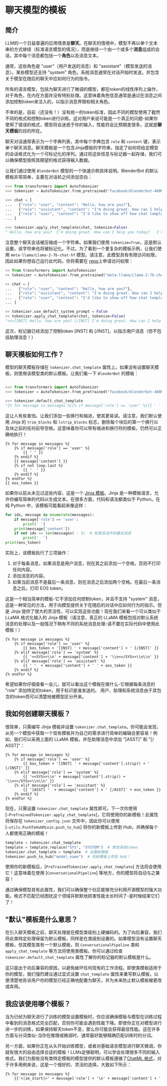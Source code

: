 <!--
版权所有2023 HuggingFace团队。保留所有权利。

根据Apache许可证，第2版（“许可证”），除非符合License中规定的条件，否则不得使用此文件。
你可以在下面的链接中获取许可证的副本

http://www.apache.org/licenses/LICENSE-2.0

除非适用法律要求或书面同意，根据许可证分发的软件是基于“原样”的，没有任何形式的担保或条件。
在License下分发。特定语言的文件和限制。

⚠️请注意，此文件是Markdown格式，但包含了我们的文档生成器（类似MDX）的特定语法，你的Markdown查看器可能无法正确渲染该语法。

-->

# 聊天模型的模板

## 简介

LLM的一个日益普遍的应用情景是**聊天**。在聊天的情境中，模型不再以单个文本串的方式继续（标准语言模型的情况），而是继续一个由一个或多个**消息**组成的会话，其中每个消息都包括一个**角色**以及消息文本。

通常，这些角色是 "user"（用户发送的消息）和 "assistant"（模型发送的消息）。某些模型还支持 "system" 角色。系统消息通常在对话开始时发送，并包含关于模型在随后的聊天中应如何行为的指令。

所有的语言模型，包括为聊天进行了微调的模型，都在token的线性序列上操作，对于角色，在内在方面并没有特别处理。这意味着角色信息通常是通过在消息之间添加控制token来注入的，以指示消息界限和相关角色。

不幸的是，目前（还没有！）没有统一的token标准，因此不同的模型使用了截然不同的格式和控制token进行训练。这对用户来说可能是一个真正的问题-如果你使用了错误的格式，模型将会迷惑于你的输入，性能将会比预期差很多。这就是**聊天模板**的目的所在。

聊天对话通常表示为一个字典列表，其中每个字典包含 `role` 和 `content` 键，表示单个聊天消息。聊天模板是一个包含Jinja模板的字符串，指定了如何将给定模型的会话格式化为一个可标记化的序列。通过将这些信息与标记器一起存储，我们可以确保模型按照其期望的格式获得输入数据。

让我们通过使用 `BlenderBot` 模型的一个快速示例具体说明。BlenderBot 的默认模板非常简单，主要在对话轮之间添加空白：

```python
>>> from transformers import AutoTokenizer
>>> tokenizer = AutoTokenizer.from_pretrained("facebook/blenderbot-400M-distill")

>>> chat = [
...   {"role": "user", "content": "Hello, how are you?"},
...   {"role": "assistant", "content": "I'm doing great. How can I help you today?"},
...   {"role": "user", "content": "I'd like to show off how chat templating works!"},
... ]

>>> tokenizer.apply_chat_template(chat, tokenize=False)
" Hello, how are you?  I'm doing great. How can I help you today?   I'd like to show off how chat templating works!</s>"
```

注意整个聊天会话被压缩成一个字符串。如果我们使用 `tokenize=True`，这是默认设置，该字符串也将被标记化。不过，为了看到一个更复杂的模板示例，让我们使用 `meta-llama/Llama-2-7b-chat-hf` 模型。请注意，此模型具有有限访问权限，因此如果你想自己运行此代码，你将需要在 [repo](https://huggingface.co/meta-llama/Llama-2-7b-chat-hf)上申请访问权限：

```python
>> from transformers import AutoTokenizer
>> tokenizer = AutoTokenizer.from_pretrained("meta-llama/Llama-2-7b-chat-hf")

>> chat = [
...   {"role": "user", "content": "Hello, how are you?"},
...   {"role": "assistant", "content": "I'm doing great. How can I help you today?"},
...   {"role": "user", "content": "I'd like to show off how chat templating works!"},
... ]

>> tokenizer.use_default_system_prompt = False
>> tokenizer.apply_chat_template(chat, tokenize=False)
"<s>[INST] Hello, how are you? [/INST] I'm doing great. How can I help you today? </s><s>[INST] I'd like to show off how chat templating works! [/INST]"
```

这次，标记器已经添加了控制token [INST] 和 [/INST]，以指示用户消息（但不包括助理消息！）

## 聊天模板如何工作？

模型的聊天模板存储在 `tokenizer.chat_template` 属性上。如果没有设置聊天模板，则使用该模型类的默认模板。让我们看一下 `BlenderBot` 的模板：

```python

>>> from transformers import AutoTokenizer
>>> tokenizer = AutoTokenizer.from_pretrained("facebook/blenderbot-400M-distill")

>>> tokenizer.default_chat_template
"{% for message in messages %}{% if message['role'] == 'user' %}{{ ' ' }}{% endif %}{{ message['content'] }}{% if not loop.last %}{{ '  ' }}{% endif %}{% endfor %}{{ eos_token }}"
```

这让人有些害怕。让我们添加一些换行和缩进，使其更易读。请注意，我们默认使用 Jinja 的 `trim_blocks` 和 `lstrip_blocks` 标志，删除每个块后的第一个换行以及块之前的任何前导空格。这意味着你可以带有缩进和换行符的模板，仍然可以正确地执行！

```
{% for message in messages %}
    {% if message['role'] == 'user' %}
        {{ ' ' }}
    {% endif %}
    {{ message['content'] }}
    {% if not loop.last %}
        {{ '  ' }}
    {% endif %}
{% endfor %}
{{ eos_token }}
```

如果你以前从未见过这些内容，这是一个 [Jinja 模板](https://jinja.palletsprojects.com/en/3.1.x/templates/)。Jinja 是一种模板语言，允许你编写简单的代码以生成文本。在很多方面，代码和语法都类似于 Python。在纯 Python 中，该模板可能看起来像这样：

```python
for idx, message in enumerate(messages):
    if message['role'] == 'user':
        print(' ')
    print(message['content'])
    if not idx == len(messages) - 1:  # 检查会话中的最后消息
        print('  ')
print(eos_token)
```

实际上，该模板执行了三项操作：

1. 对于每条消息，如果消息是用户消息，则在其之前添加一个空格，否则不打印任何内容。
2. 添加消息的内容。
3. 如果当前消息不是最后一条消息，则在消息之后添加两个空格。在最后一条消息之后，打印 EOS token。

这是一个相当简单的模板-它不添加任何控制token，并且不支持 "system" 消息，这是一种常见的方法，用于向模型提供关于在随后的对话中应如何行为的指示。但是 Jinja 提供了很大的灵活性，可以实现这些功能！现在我们来看一个可以类似于 LLaMA 格式化输入的 Jinja 模板（请注意，真正的 LLaMA 模板包括对默认系统消息的处理以及一般情况下稍有不同的系统消息处理-请不要在实际代码中使用此模板！）

```
{% for message in messages %}
    {% if message['role'] == 'user' %}
        {{ bos_token + '[INST] ' + message['content'] + ' [/INST]' }}
    {% elif message['role'] == 'system' %}
        {{ '<<SYS>>\\n' + message['content'] + '\\n<</SYS>>\\n\\n' }}
    {% elif message['role'] == 'assistant' %}
        {{ ' '  + message['content'] + ' ' + eos_token }}
    {% endif %}
{% endfor %}
```

希望如果你仔细查看一会儿，就可以看出这个模板在做什么-它根据每条消息的 "role" 添加特定的token，用于标识是谁发送的。 用户、助理和系统消息由于其包含的token而可以清楚地被模型区分开来。

## 我如何创建聊天模板？

很简单，只需编写 Jinja 模板并设置 `tokenizer.chat_template`。你可能会发现，从另一个模型中获取一个现有模板并为自己的需求进行简单的编辑会更容易！例如，我们可以采用上面的 LLaMA 模板，并在助理消息中添加 "[ASST]" 和 "[/ ASST]"：

```
{% for message in messages %}
    {% if message['role'] == 'user' %}
        {{ bos_token + '[INST] ' + message['content'].strip() + ' [/INST]' }}
    {% elif message['role'] == 'system' %}
        {{ '<<SYS>>\\n' + message['content'].strip() + '\\n<</SYS>>\\n\\n' }}
    {% elif message['role'] == 'assistant' %}
        {{ '[ASST] '  + message['content'] + ' [/ASST]' + eos_token }}
    {% endif %}
{% endfor %}
```

现在，只需设置 `tokenizer.chat_template` 属性即可。下一次你使用 [`~PreTrainedTokenizer.apply_chat_template`]，它将使用你的新模板！此属性将保存在 `tokenizer_config.json` 文件中，因此你可以使用 [`~utils.PushToHubMixin.push_to_hub`] 将你的新模板上传到 Hub，并确保每个人都使用正确的模板！

```python
template = tokenizer.chat_template
template = template.replace("SYS", "SYSTEM")  # 修改系统token
tokenizer.chat_template = template  # 设置新模板
tokenizer.push_to_hub("model_name")  # 将新模板上传到 Hub！
```

使用你的新模板后，[`PreTrainedTokenizer.apply_chat_template`] 方法将会使用它！这意味着在使用 [`ConversationalPipeline`] 等地方，你的模型将自动与之兼容！

通过确保模型具有此属性，我们可以确保整个社区能够充分利用开源模型的强大功能。格式不匹配已经困扰这个领域并默默地损害性能太长时间了-是时候结束它们了！

## "默认"模板是什么意思？

在引入聊天模板之前，聊天处理是在模型类级别上硬编码的。为了向后兼容，我们将此类特定处理保留为默认模板，同样是在类级别设置的。如果模型没有设置聊天模板，但其模型类有一个默认模板，则 `ConversationalPipeline` 类和 `apply_chat_template` 等方法将使用类模板。你可以通过检查 `tokenizer.default_chat_template` 属性了解你的标记器的默认模板是什么。

这只是出于向后兼容的原因，以避免破坏任何现有的工作流程。即使类模板适用于你的模型，我们强烈建议通过显式设置 `chat_template` 属性来重写默认模板，以便清楚地告诉用户你的模型已经正确地配置为聊天，并为未来防止默认模板被更改或弃用。

## 我应该使用哪个模板？

当为已经为聊天进行了训练的模型设置模板时，你应该确保模板与模型在训练过程中看到的消息格式完全匹配，否则你可能会遇到性能下降。即使你正在对模型进行进一步的训练，如果保持聊天token不变，那么你可能会获得最佳性能。这在许多方面与分词类似-当你在推理或微调时，通常最好能够精确匹配训练时的分词。

另一方面，如果你正在从头开始训练模型，或者对基础语言模型进行聊天微调，你就有很大的自由选择合适的模板！LLMs足够聪明，可以学会处理很多不同的输入格式。我们为那些没有类特定模板的模型提供的默认模板遵循了[ChatML 格式](https://github.com/openai/openai-python/blob/main/chatml.md)，对于许多用例来说，这是一个很好的、灵活的选择。大致如下所示：

```
{% for message in messages %}
    {{'<|im_start|>' + message['role'] + '\n' + message['content'] + '